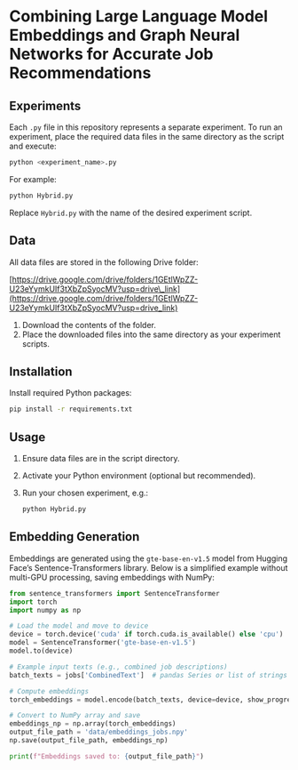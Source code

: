# Combining Large Language Model Embeddings and Graph Neural Networks for Accurate Job Recommendations
## Experiments

Each `.py` file in this repository represents a separate experiment. To run an experiment, place the required data files in the same directory as the script and execute:

```bash
python <experiment_name>.py
```

For example:

```bash
python Hybrid.py
```

Replace `Hybrid.py` with the name of the desired experiment script.

## Data

All data files are stored in the following Drive folder:

[https://drive.google.com/drive/folders/1GEtlWpZZ-U23eYymkUIf3tXbZpSyocMV?usp=drive\_link](https://drive.google.com/drive/folders/1GEtlWpZZ-U23eYymkUIf3tXbZpSyocMV?usp=drive_link)

1. Download the contents of the folder.
2. Place the downloaded files into the same directory as your experiment scripts.

## Installation

Install required Python packages:

```bash
pip install -r requirements.txt
```

## Usage

1. Ensure data files are in the script directory.
2. Activate your Python environment (optional but recommended).
3. Run your chosen experiment, e.g.:

   ```bash
   python Hybrid.py
   ```

## Embedding Generation

Embeddings are generated using the `gte-base-en-v1.5` model from Hugging Face’s Sentence-Transformers library. Below is a simplified example without multi-GPU processing, saving embeddings with NumPy:

```python
from sentence_transformers import SentenceTransformer
import torch
import numpy as np

# Load the model and move to device
device = torch.device('cuda' if torch.cuda.is_available() else 'cpu')
model = SentenceTransformer('gte-base-en-v1.5')
model.to(device)

# Example input texts (e.g., combined job descriptions)
batch_texts = jobs['CombinedText']  # pandas Series or list of strings

# Compute embeddings
torch_embeddings = model.encode(batch_texts, device=device, show_progress_bar=True)

# Convert to NumPy array and save
embeddings_np = np.array(torch_embeddings)
output_file_path = 'data/embeddings_jobs.npy'
np.save(output_file_path, embeddings_np)

print(f"Embeddings saved to: {output_file_path}")
```
